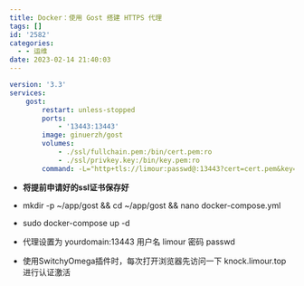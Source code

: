 ```yaml
---
title: Docker：使用 Gost 搭建 HTTPS 代理
tags: []
id: '2582'
categories:
  - - 运维
date: 2023-02-14 21:40:03
---
```


```yml
version: '3.3'
services:
    gost:
        restart: unless-stopped
        ports:
            - '13443:13443'
        image: ginuerzh/gost
        volumes:
            - ./ssl/fullchain.pem:/bin/cert.pem:ro
            - ./ssl/privkey.key:/bin/key.pem:ro
        command: -L="http+tls://limour:passwd@:13443?cert=cert.pem&key=key.pem&probe_resist=code:400&knock=knock.limour.top"
```

*   **将提前申请好的ssl证书保存好**

*   mkdir -p ~/app/gost && cd ~/app/gost && nano docker-compose.yml

*   sudo docker-compose up -d

*   代理设置为 yourdomain:13443 用户名 limour 密码 passwd

*   使用SwitchyOmega插件时，每次打开浏览器先访问一下 knock.limour.top 进行认证激活